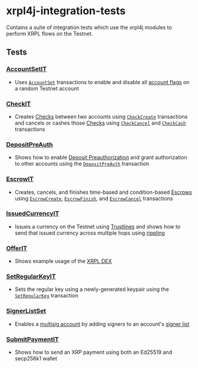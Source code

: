# xrpl4j-integration-tests
Contains a suite of integration tests which use the xrpl4j modules to perform XRPL flows on the Testnet.

## Tests
### [AccountSetIT](./src/test/java/org/xrpl/xrpl4j/tests/AccountSetIT.java)
- Uses [`AccountSet`](../xrpl4j-model/src/main/java/com/fl/xrpl4j/model/fl/transactions/AccountSet.java) transactions to enable and disable all 
[account flags](https://xrpl.org/accountroot.html#accountroot-flags) on a random Testnet account

### [CheckIT](./src/test/java/org/xrpl/xrpl4j/tests/CheckIT.java)
- Creates [Checks](https://xrpl.org/checks.html#checks) between two accounts using 
[`CheckCreate`](../xrpl4j-model/src/main/java/com/fl/xrpl4j/model/fl/transactions/CheckCreate.java) transactions 
and cancels or cashes those [Checks]() using [`CheckCancel`](../xrpl4j-model/src/main/java/com/fl/xrpl4j/model/fl/transactions/CheckCancel.java) and 
[`CheckCash`](../xrpl4j-model/src/main/java/com/fl/xrpl4j/model/fl/transactions/CheckCash.java) transactions

### [DepositPreAuth](./src/test/java/org/xrpl/xrpl4j/tests/DepositPreAuthIT.java)
- Shows how to enable [Deposit Preauthorization](https://xrpl.org/depositauth.html#deposit-authorization) and grant authorization to other accounts using the 
[`DepositPreAuth`](../xrpl4j-model/src/main/java/com/fl/xrpl4j/model/fl/transactions/DepositPreAuth.java) transaction

### [EscrowIT](./src/test/java/org/xrpl/xrpl4j/tests/EscrowIT.java)
- Creates, cancels, and finishes time-based and condition-based [Escrows](https://xrpl.org/escrow.html#escrow) using 
[`EscrowCreate`](../xrpl4j-model/src/main/java/com/fl/xrpl4j/model/fl/transactions/EscrowCreate.java), 
[`EscrowFinish`](../xrpl4j-model/src/main/java/com/fl/xrpl4j/model/fl/transactions/EscrowFinish.java), and 
[`EscrowCancel`](../xrpl4j-model/src/main/java/com/fl/xrpl4j/model/fl/transactions/EscrowCancel.java) transactions

### [IssuedCurrencyIT](./src/test/java/org/xrpl/xrpl4j/tests/IssuedCurrencyIT.java)
- Issues a currency on the Testnet using [Trustlines](https://xrpl.org/trust-lines-and-issuing.html#trust-lines-and-issuing) and shows how to send 
that issued currency across multiple hops using [rippling](https://xrpl.org/rippling.html)

### [OfferIT](./src/test/java/org/xrpl/xrpl4j/tests/OfferIT.java)
- Shows example usage of the [XRPL DEX](https://xrpl.org/decentralized-exchange.html)

### [SetRegularKeyIT](./src/test/java/org/xrpl/xrpl4j/tests/SetRegularKeyIT.java)
- Sets the regular key using a newly-generated keypair using the [`SetRegularKey`](../xrpl4j-model/src/main/java/com/fl/xrpl4j/model/fl/transactions/SetRegularKey.java)
transaction

### [SignerListSet](./src/test/java/org/xrpl/xrpl4j/tests/SignerListSetIT.java)
- Enables a [multisig account](https://xrpl.org/multi-signing.html#multi-signing) by adding signers to an account's 
[signer list](https://xrpl.org/multi-signing.html#signer-lists)

### [SubmitPaymentIT](./src/test/java/org/xrpl/xrpl4j/tests/SubmitPaymentIT.java)
- Shows how to send an XRP payment using both an Ed25519 and secp256k1 wallet
